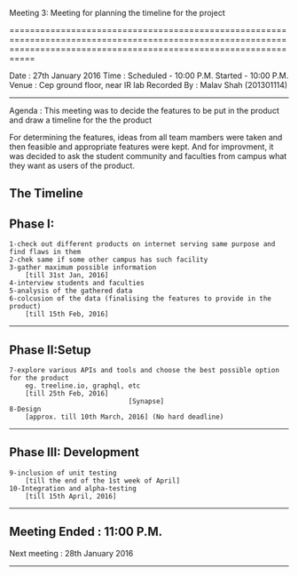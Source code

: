 Meeting 3: Meeting for planning the timeline for the project

=======================================================================================================================================================================

Date : 27th January 2016
Time : Scheduled - 10:00 P.M. 
       Started   - 10:00 P.M.
Venue : Cep ground floor, near IR lab
Recorded By : Malav Shah (201301114)

-----------------------------------------------------------------------------------------------------------------------------------------------------------------------

Agenda : This meeting was to decide the features to be put in the product and 
		draw a timeline for the the product

For determining the features, ideas from all team mambers were taken and then feasible and appropriate features were kept. And for improvment, it was decided to ask the student community and faculties from campus what they want as users of the product.

The Timeline
-----------------------------------------------------------------------------------------------------------------------------------------------------------------------
Phase I:
----------------------------------------------------------------------------------------------------------------------------------------------------------------------------
	1-check out different products on internet serving same purpose and find flaws in them
	2-chek same if some other campus has such facility
	3-gather maximum possible information
		[till 31st Jan, 2016]
	4-interview students and faculties
	5-analysis of the gathered data
	6-colcusion of the data (finalising the features to provide in the product)
		[till 15th Feb, 2016]
----------------------------------------------------------------------------------------------------------------------------------------------------------------------------
Phase II:Setup
-------------------------------------------------------------------------------------------------------------------------------------------------------------------------------------------------------------------------------------
	7-explore various APIs and tools and choose the best possible option for the product
		eg. treeline.io, graphql, etc
		[till 25th Feb, 2016]
	                              [Synapse]
	8-Design
		[approx. till 10th March, 2016] (No hard deadline)
----------------------------------------------------------------------------------------------------------------------------------------------------------------------------
Phase III: Development
--------------------------------------------------------------------------------------------------------------------------------------------------------------------------------------------------------------------------------------
	9-inclusion of unit testing
		[till the end of the 1st week of April]
	10-Integration and alpha-testing
		[till 15th April, 2016]
----------------------------------------------------------------------------------------------------------------------------------------------------------------------------

Meeting Ended :	11:00 P.M.
----------------------------------------------------------------------------------------------------------------------------------------------------------------------------
Next meeting : 28th January 2016

-----------------------------------------------------------------------------------------------------------------------------------------------------------------------
